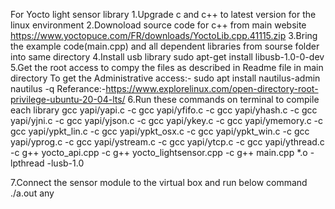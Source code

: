 For Yocto light sensor library
1.Upgrade c and c++ to latest version for the linux environment
2.Downoload source code for c++ from main website
	https://www.yoctopuce.com/FR/downloads/YoctoLib.cpp.41115.zip
3.Bring the example code(main.cpp) and all dependent libraries from sourse folder into same directory
4.Install usb library
	sudo apt-get install libusb-1.0-0-dev
5.Get the root access to compy the files as described in Readme file in main directory
	To get the Administrative access:- 
	sudo apt install nautilus-admin
	nautilus -q
	Referance:-https://www.explorelinux.com/open-directory-root-privilege-ubuntu-20-04-lts/
6.Run these commands on terminal to compile each library
	gcc yapi/yapi.c -c
	gcc yapi/yfifo.c -c
	gcc yapi/yhash.c -c
	gcc yapi/yjni.c -c
	gcc yapi/yjson.c -c
	gcc yapi/ykey.c -c
	gcc yapi/ymemory.c -c
	gcc yapi/ypkt_lin.c -c
	gcc yapi/ypkt_osx.c -c
	gcc yapi/ypkt_win.c -c
	gcc yapi/yprog.c -c
	gcc yapi/ystream.c -c
	gcc yapi/ytcp.c -c
	gcc yapi/ythread.c -c
	g++ yocto_api.cpp -c
	g++ yocto_lightsensor.cpp -c
	g++ main.cpp *.o -lpthread -lusb-1.0

7.Connect the sensor module to the virtual box and run below command
	./a.out any
